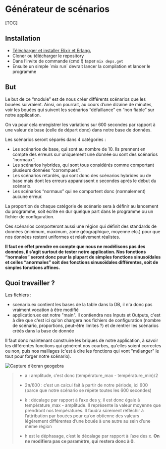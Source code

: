 # Générateur de scénarios

[TOC]

## Installation

* [Télécharger et installer Elixir et Erlang.](https://elixir-lang.org/install.html)
* Cloner ou télécharger le repository
* Dans l’invite de commande (cmd !) taper ­­­­`mix deps.get`
* Ensuite un simple ´mix run´ devrait lancer la compilation et lancer le programme

## But

Le but de ce “module” est de nous créer différents scénarios que les bouées suivraient. Ainsi, on pourrait, au cours d’une dizaine de minutes, voir les bouées qui suivent les scénarios “défaillance” en “non fiable” sur notre application.

On va pour cela enregistrer les variations sur 600 secondes par rapport à une valeur de base (celle de départ donc) dans notre base de données.

Les scénarios seront séparés dans 4 catégories :

* Les scénarios de base, qui sont au nombre de 10. Ils prennent en compte des erreurs sur uniquement une donnée ou sont des scénarios “normaux”.
* Les scénarios hybrides, qui sont tous considérés comme comportant plusieurs données “corrompues”.
* Les scénarios retardés, qui sont donc des scénarios hybrides ou de base mais dont les erreurs apparaissent x secondes après le début du scénario.
* Les scénarios “normaux” qui ne comportent donc (normalement) aucune erreur.

La proportion de chaque catégorie de scénario sera à définir au lancement du programme, soit écrite en dur quelque part dans le programme ou un fichier de configuration.

Ces scénarios comporteront aussi une région qui définit des standards de données (minimum, maximum, zone géographique, moyenne etc.) pour que nos données restent uniformes et relativement réalistes.

**Il faut en effet prendre en compte que nous ne modélisons pas des données, il s’agit surtout de tester notre application. Nos fonctions “normales” seront donc pour la plupart de simples fonctions sinusoïdales et celles “anormales” soit des fonctions sinusoïdales différentes, soit de simples fonctions affines.**

## Quoi travailler ?

Les fichiers :
* scenario.ex contient les bases de la table dans la DB, il n'a donc pas vraiment vocation à être modifié
* application.ex est notre "main". Il contiendra nos Inputs et Outputs, c'est à dire que c'est ici qu'on chargera nos fichiers de configuration (nombre de scénario, proportions, peut-être limites ?) et de rentrer les scénarios créés dans la base de donnée

Il faut donc maintenant construire les briques de notre application, à savoir les différentes fonctions qui génèrent nos courbes, qu'elles soient correctes ou non, puis nos maillages (c'est à dire les fonctions qui vont "mélanger" le tout pour forger notre scénario).

![Capture d’écran geogebra](https://github.com/heptagonemedia/generateur_scenario/blob/master/Fonction%20de%20base.png)

> * a : amplitude, c’est donc (température_max - température_min)/2
>
> * 2π/600 : c’est un calcul fait à partir de notre période, ici 600 (parce que notre scénario se répète toutes les 600 secondes)
> * k : décalage par rapport à l’axe des y, il est donc égale à température_max - amplitude. Il représente la valeur moyenne que prendront nos températures. Il faudra sûrement réfléchir à l’attribution par bouées pour qu’on obtienne des valeurs légèrement différentes d’une bouée à une autre au sein d’une même région
> * h est le déphasage, c’est le décalage par rapport à l’axe des x. **On ne modifiera pas ce paramètre, qui restera donc à 0.**

